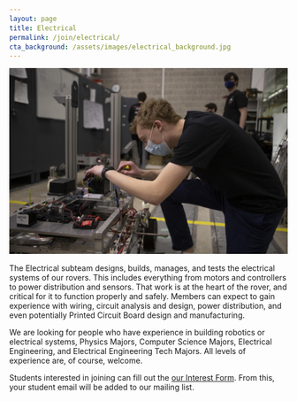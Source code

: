 ```yaml
---
layout: page 
title: Electrical
permalink: /join/electrical/
cta_background: /assets/images/electrical_background.jpg
---
```


<!-- Pic -->
![Electrical team member wiring a rover](/assets/images/join_electrical_cover.jpg)

The Electrical subteam designs, builds, manages, and tests the electrical systems of our rovers. This includes everything from motors and controllers to power distribution and sensors.
That work is at the heart of the rover, and critical for it to function properly and safely.
Members can expect to gain experience with wiring, circuit analysis and design, power distribution, and even potentially Printed Circuit Board design and manufacturing.

We are looking for people who have experience in building robotics or electrical systems, Physics Majors, Computer Science Majors, Electrical Engineering, and Electrical Engineering Tech Majors. All levels of experience are, of course, welcome.

Students interested in joining can fill out the [our Interest Form](https://forms.office.com/r/3GAwYTq6cD). From this, your student email will be added to our mailing list.
